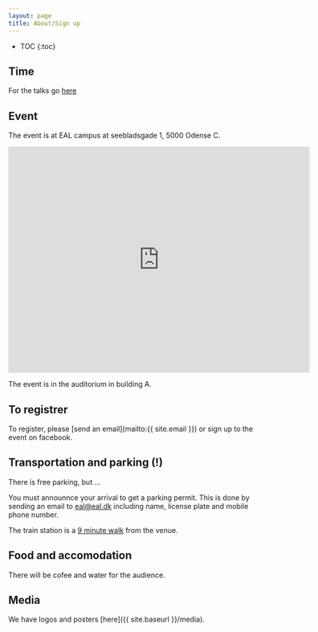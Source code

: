 ```yaml
---
layout: page
title: About/Sign up
---
```


* TOC
{:toc}

Time
------------

For the talks go [here](talks.html)

Event
---------

The event is at EAL campus at seebladsgade 1, 5000 Odense C.

<iframe src="https://www.google.com/maps/embed?pb=!1m18!1m12!1m3!1d2265.3951633205165!2d10.377145315917003!3d55.40345798046134!2m3!1f0!2f0!3f0!3m2!1i1024!2i768!4f13.1!3m3!1m2!1s0x464cdffce26d61f5%3A0xb3c45d391e70236f!2sSeebladsgade+1%2C+5000+Odense+C!5e0!3m2!1sen!2sdk!4v1476866186128" width="600" height="450" frameborder="0" style="border:0" allowfullscreen></iframe>

The event is in the auditorium in building A.

To registrer
---------------

To register, please [send an email](mailto:{{ site.email }}) or sign up to the event on facebook.


Transportation and parking (!)
------------

There is free parking, but ...

You must announnce your arrival to get a parking permit. This is done by sending an email to [eal@eal.dk](mailto:eal@eal.dk) including name, license plate and mobile phone number.

The train station is a [9 minute walk](https://www.google.dk/maps/dir/Odense+St.,+Odense/Seebladsgade+1,+5000+Odense/@55.4031864,10.3791838,16z/data=!3m1!4b1!4m14!4m13!1m5!1m1!1s0x464cdffe94c69193:0x55f5ab9b0f2af888!2m2!1d10.3871575!2d55.4012807!1m5!1m1!1s0x464cdffce26d61f5:0xb3c45d391e70236f!2m2!1d10.379334!2d55.403458!3e2) from the venue.



Food and accomodation
---------------------

There will be cofee and water for the audience.


Media
---------

We have logos and posters [here]({{ site.baseurl }}/media).
